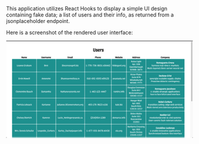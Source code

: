 This application utilizes React Hooks to display a simple UI design containing fake data; a list of users and their info, as returned from a jsonplaceholder endpoint.

Here is a screenshot of the rendered user interface:

![Users Page Photo](/public/ui-display.png)
